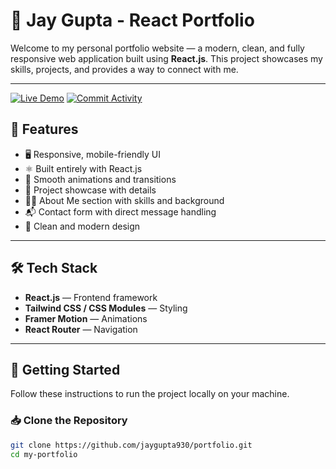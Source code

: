 # 💼 Jay Gupta - React Portfolio

Welcome to my personal portfolio website — a modern, clean, and fully responsive web application built using **React.js**. This project showcases my skills, projects, and provides a way to connect with me.

---

[![Live Demo](https://img.shields.io/badge/🌐-Live%20Demo-1e90ff?style=for-the-badge&labelColor=black)](https://jaygupta.web.app/)
[![Commit Activity](https://img.shields.io/github/commit-activity/t/JayGupta930/portfolio?style=for-the-badge&color=black)](https://github.com/JayGupta930/portfolio/commits)


## 📌 Features

- 🖥️ Responsive, mobile-friendly UI
- ⚛️ Built entirely with React.js
- 🎨 Smooth animations and transitions
- 📂 Project showcase with details
- 🙋‍♂️ About Me section with skills and background
- 📬 Contact form with direct message handling
- 🚀 Clean and modern design

---

## 🛠️ Tech Stack

- **React.js** — Frontend framework
- **Tailwind CSS / CSS Modules** — Styling
- **Framer Motion** — Animations
- **React Router** — Navigation

---

## 🚀 Getting Started

Follow these instructions to run the project locally on your machine.

### 📥 Clone the Repository

```bash
git clone https://github.com/jaygupta930/portfolio.git
cd my-portfolio
